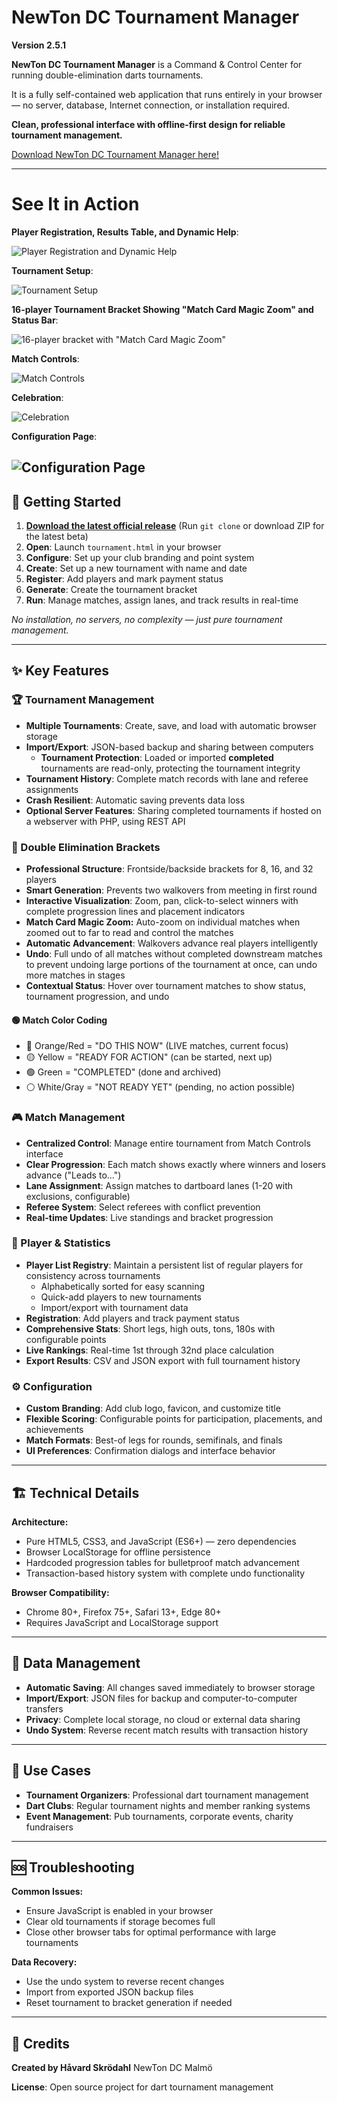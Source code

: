 # NewTon DC Tournament Manager

**Version 2.5.1**

**NewTon DC Tournament Manager** is a Command & Control Center for running double-elimination darts tournaments.

It is a fully self-contained web application that runs entirely in your browser — no server, database, Internet connection, or installation required.

**Clean, professional interface with offline-first design for reliable tournament management.**

[Download NewTon DC Tournament Manager here!](https://github.com/skrodahl/NewTon/releases/latest)

---
# See It in Action
**Player Registration, Results Table, and Dynamic Help**:

![Player Registration and Dynamic Help](https://github.com/skrodahl/NewTon/blob/main/Screenshots/player-registration-help.png)

**Tournament Setup**:

![Tournament Setup](https://github.com/skrodahl/NewTon/blob/main/Screenshots/tournament-setup.png)

**16-player Tournament Bracket Showing "Match Card Magic Zoom" and Status Bar**:

![16-player bracket with "Match Card Magic Zoom"](https://github.com/skrodahl/NewTon/blob/main/Screenshots/tournament-bracket-zoom.png)

**Match Controls**:

![Match Controls](https://github.com/skrodahl/NewTon/blob/main/Screenshots/match-controls.png)

**Celebration**:

![Celebration](https://github.com/skrodahl/NewTon/blob/main/Screenshots/celebration.png)

**Configuration Page**:

![Configuration Page](https://github.com/skrodahl/NewTon/blob/main/Screenshots/config-page.png)
---

## 🚀 Getting Started

1. **[Download the latest official release](https://github.com/skrodahl/NewTon/releases/latest)** (Run `git clone` or download ZIP for the latest beta)
2. **Open**: Launch `tournament.html` in your browser
3. **Configure**: Set up your club branding and point system
4. **Create**: Set up a new tournament with name and date
5. **Register**: Add players and mark payment status
6. **Generate**: Create the tournament bracket
7. **Run**: Manage matches, assign lanes, and track results in real-time

*No installation, no servers, no complexity — just pure tournament management.*

---

## ✨ Key Features

### 🏆 Tournament Management
- **Multiple Tournaments**: Create, save, and load with automatic browser storage
- **Import/Export**: JSON-based backup and sharing between computers
  - **Tournament Protection**: Loaded or imported **completed** tournaments are read-only, protecting the tournament integrity
- **Tournament History**: Complete match records with lane and referee assignments
- **Crash Resilient**: Automatic saving prevents data loss
- **Optional Server Features**: Sharing completed tournaments if hosted on a webserver with PHP, using REST API

### 🎯 Double Elimination Brackets
- **Professional Structure**: Frontside/backside brackets for 8, 16, and 32 players
- **Smart Generation**: Prevents two walkovers from meeting in first round
- **Interactive Visualization**: Zoom, pan, click-to-select winners with complete progression lines and placement indicators
- **Match Card Magic Zoom:** Auto-zoom on individual matches when zoomed out to far to read and control the matches
- **Automatic Advancement**: Walkovers advance real players intelligently
- **Undo**: Full undo of all matches without completed downstream matches to prevent undoing large portions of the tournament at once, can undo more matches in stages
- **Contextual Status**: Hover over tournament matches to show status, tournament progression, and undo

#### 🟢 Match Color Coding
- 🔴 Orange/Red = "DO THIS NOW" (LIVE matches, current focus)
- 🟡 Yellow = "READY FOR ACTION" (can be started, next up)
- 🟢 Green = "COMPLETED" (done and archived)
- ⚪ White/Gray = "NOT READY YET" (pending, no action possible)

### 🎮 Match Management
- **Centralized Control**: Manage entire tournament from Match Controls interface
- **Clear Progression**: Each match shows exactly where winners and losers advance ("Leads to...")
- **Lane Assignment**: Assign matches to dartboard lanes (1-20 with exclusions, configurable)
- **Referee System**: Select referees with conflict prevention
- **Real-time Updates**: Live standings and bracket progression

### 👥 Player & Statistics
- **Player List Registry**: Maintain a persistent list of regular players for consistency across tournaments
  - Alphabetically sorted for easy scanning
  - Quick-add players to new tournaments
  - Import/export with tournament data
- **Registration**: Add players and track payment status
- **Comprehensive Stats**: Short legs, high outs, tons, 180s with configurable points
- **Live Rankings**: Real-time 1st through 32nd place calculation
- **Export Results**: CSV and JSON export with full tournament history

### ⚙️ Configuration
- **Custom Branding**: Add club logo, favicon, and customize title
- **Flexible Scoring**: Configurable points for participation, placements, and achievements
- **Match Formats**: Best-of legs for rounds, semifinals, and finals
- **UI Preferences**: Confirmation dialogs and interface behavior

---

## 🏗️ Technical Details

**Architecture:**
- Pure HTML5, CSS3, and JavaScript (ES6+) — zero dependencies
- Browser LocalStorage for offline persistence
- Hardcoded progression tables for bulletproof match advancement
- Transaction-based history system with complete undo functionality

**Browser Compatibility:**
- Chrome 80+, Firefox 75+, Safari 13+, Edge 80+
- Requires JavaScript and LocalStorage support

---

## 💾 Data Management

- **Automatic Saving**: All changes saved immediately to browser storage
- **Import/Export**: JSON files for backup and computer-to-computer transfers
- **Privacy**: Complete local storage, no cloud or external data sharing
- **Undo System**: Reverse recent match results with transaction history

---

## 🎯 Use Cases

- **Tournament Organizers**: Professional dart tournament management
- **Dart Clubs**: Regular tournament nights and member ranking systems
- **Event Management**: Pub tournaments, corporate events, charity fundraisers

---

## 🆘 Troubleshooting

**Common Issues:**
- Ensure JavaScript is enabled in your browser
- Clear old tournaments if storage becomes full
- Close other browser tabs for optimal performance with large tournaments

**Data Recovery:**
- Use the undo system to reverse recent changes
- Import from exported JSON backup files
- Reset tournament to bracket generation if needed

---

## 📄 Credits

**Created by Håvard Skrödahl**
NewTon DC Malmö

**License**: Open source project for dart tournament management
